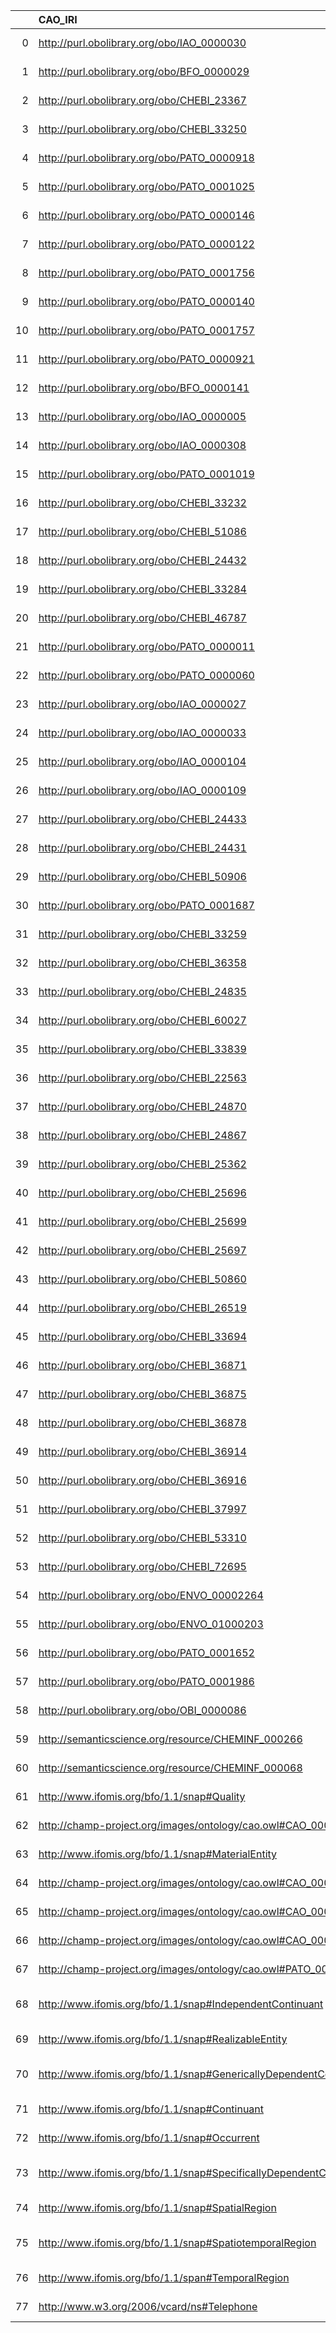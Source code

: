 |    | CAO_IRI                                                            | CAO_DESC                                                                                                                       | ENVO_IRI                                     | ENVO_DESC                                                                                        |
|---:|:-------------------------------------------------------------------|:-------------------------------------------------------------------------------------------------------------------------------|:---------------------------------------------|:-------------------------------------------------------------------------------------------------|
|  0 | http://purl.obolibrary.org/obo/IAO_0000030                         | {'iri': 'http://purl.obolibrary.org/obo/IAO_0000030'}                                                                          | http://purl.obolibrary.org/obo/IAO_0000030   | {'iri': 'http://purl.obolibrary.org/obo/IAO_0000030'}                                            |
|  1 | http://purl.obolibrary.org/obo/BFO_0000029                         | {'iri': 'http://purl.obolibrary.org/obo/BFO_0000029'}                                                                          | http://purl.obolibrary.org/obo/BFO_0000029   | {'iri': 'http://purl.obolibrary.org/obo/BFO_0000029'}                                            |
|  2 | http://purl.obolibrary.org/obo/CHEBI_23367                         | {'iri': 'http://purl.obolibrary.org/obo/CHEBI_23367'}                                                                          | http://purl.obolibrary.org/obo/CHEBI_23367   | {'iri': 'http://purl.obolibrary.org/obo/CHEBI_23367'}                                            |
|  3 | http://purl.obolibrary.org/obo/CHEBI_33250                         | {'iri': 'http://purl.obolibrary.org/obo/CHEBI_33250'}                                                                          | http://purl.obolibrary.org/obo/CHEBI_33250   | {'iri': 'http://purl.obolibrary.org/obo/CHEBI_33250'}                                            |
|  4 | http://purl.obolibrary.org/obo/PATO_0000918                        | {'iri': 'http://purl.obolibrary.org/obo/PATO_0000918'}                                                                         | http://purl.obolibrary.org/obo/PATO_0000918  | {'iri': 'http://purl.obolibrary.org/obo/PATO_0000918'}                                           |
|  5 | http://purl.obolibrary.org/obo/PATO_0001025                        | {'iri': 'http://purl.obolibrary.org/obo/PATO_0001025'}                                                                         | http://purl.obolibrary.org/obo/PATO_0001025  | {'iri': 'http://purl.obolibrary.org/obo/PATO_0001025'}                                           |
|  6 | http://purl.obolibrary.org/obo/PATO_0000146                        | {'iri': 'http://purl.obolibrary.org/obo/PATO_0000146'}                                                                         | http://purl.obolibrary.org/obo/PATO_0000146  | {'iri': 'http://purl.obolibrary.org/obo/PATO_0000146'}                                           |
|  7 | http://purl.obolibrary.org/obo/PATO_0000122                        | {'iri': 'http://purl.obolibrary.org/obo/PATO_0000122'}                                                                         | http://purl.obolibrary.org/obo/PATO_0000122  | {'iri': 'http://purl.obolibrary.org/obo/PATO_0000122'}                                           |
|  8 | http://purl.obolibrary.org/obo/PATO_0001756                        | {'iri': 'http://purl.obolibrary.org/obo/PATO_0001756'}                                                                         | http://purl.obolibrary.org/obo/PATO_0001756  | {'iri': 'http://purl.obolibrary.org/obo/PATO_0001756'}                                           |
|  9 | http://purl.obolibrary.org/obo/PATO_0000140                        | {'iri': 'http://purl.obolibrary.org/obo/PATO_0000140'}                                                                         | http://purl.obolibrary.org/obo/PATO_0000140  | {'iri': 'http://purl.obolibrary.org/obo/PATO_0000140'}                                           |
| 10 | http://purl.obolibrary.org/obo/PATO_0001757                        | {'iri': 'http://purl.obolibrary.org/obo/PATO_0001757'}                                                                         | http://purl.obolibrary.org/obo/PATO_0001757  | {'iri': 'http://purl.obolibrary.org/obo/PATO_0001757'}                                           |
| 11 | http://purl.obolibrary.org/obo/PATO_0000921                        | {'iri': 'http://purl.obolibrary.org/obo/PATO_0000921'}                                                                         | http://purl.obolibrary.org/obo/PATO_0000921  | {'iri': 'http://purl.obolibrary.org/obo/PATO_0000921'}                                           |
| 12 | http://purl.obolibrary.org/obo/BFO_0000141                         | {'iri': 'http://purl.obolibrary.org/obo/BFO_0000141'}                                                                          | http://purl.obolibrary.org/obo/BFO_0000141   | {'iri': 'http://purl.obolibrary.org/obo/BFO_0000141'}                                            |
| 13 | http://purl.obolibrary.org/obo/IAO_0000005                         | {'iri': 'http://purl.obolibrary.org/obo/IAO_0000005'}                                                                          | http://purl.obolibrary.org/obo/IAO_0000005   | {'iri': 'http://purl.obolibrary.org/obo/IAO_0000005'}                                            |
| 14 | http://purl.obolibrary.org/obo/IAO_0000308                         | {'iri': 'http://purl.obolibrary.org/obo/IAO_0000308'}                                                                          | http://purl.obolibrary.org/obo/IAO_0000308   | {'iri': 'http://purl.obolibrary.org/obo/IAO_0000308'}                                            |
| 15 | http://purl.obolibrary.org/obo/PATO_0001019                        | {'iri': 'http://purl.obolibrary.org/obo/PATO_0001019'}                                                                         | http://purl.obolibrary.org/obo/PATO_0001019  | {'iri': 'http://purl.obolibrary.org/obo/PATO_0001019'}                                           |
| 16 | http://purl.obolibrary.org/obo/CHEBI_33232                         | {'iri': 'http://purl.obolibrary.org/obo/CHEBI_33232'}                                                                          | http://purl.obolibrary.org/obo/CHEBI_33232   | {'iri': 'http://purl.obolibrary.org/obo/CHEBI_33232'}                                            |
| 17 | http://purl.obolibrary.org/obo/CHEBI_51086                         | {'iri': 'http://purl.obolibrary.org/obo/CHEBI_51086'}                                                                          | http://purl.obolibrary.org/obo/CHEBI_51086   | {'iri': 'http://purl.obolibrary.org/obo/CHEBI_51086'}                                            |
| 18 | http://purl.obolibrary.org/obo/CHEBI_24432                         | {'iri': 'http://purl.obolibrary.org/obo/CHEBI_24432'}                                                                          | http://purl.obolibrary.org/obo/CHEBI_24432   | {'iri': 'http://purl.obolibrary.org/obo/CHEBI_24432'}                                            |
| 19 | http://purl.obolibrary.org/obo/CHEBI_33284                         | {'iri': 'http://purl.obolibrary.org/obo/CHEBI_33284'}                                                                          | http://purl.obolibrary.org/obo/CHEBI_33284   | {'iri': 'http://purl.obolibrary.org/obo/CHEBI_33284'}                                            |
| 20 | http://purl.obolibrary.org/obo/CHEBI_46787                         | {'iri': 'http://purl.obolibrary.org/obo/CHEBI_46787'}                                                                          | http://purl.obolibrary.org/obo/CHEBI_46787   | {'iri': 'http://purl.obolibrary.org/obo/CHEBI_46787'}                                            |
| 21 | http://purl.obolibrary.org/obo/PATO_0000011                        | {'iri': 'http://purl.obolibrary.org/obo/PATO_0000011'}                                                                         | http://purl.obolibrary.org/obo/PATO_0000011  | {'iri': 'http://purl.obolibrary.org/obo/PATO_0000011'}                                           |
| 22 | http://purl.obolibrary.org/obo/PATO_0000060                        | {'iri': 'http://purl.obolibrary.org/obo/PATO_0000060'}                                                                         | http://purl.obolibrary.org/obo/PATO_0000060  | {'iri': 'http://purl.obolibrary.org/obo/PATO_0000060'}                                           |
| 23 | http://purl.obolibrary.org/obo/IAO_0000027                         | {'iri': 'http://purl.obolibrary.org/obo/IAO_0000027'}                                                                          | http://purl.obolibrary.org/obo/IAO_0000027   | {'iri': 'http://purl.obolibrary.org/obo/IAO_0000027'}                                            |
| 24 | http://purl.obolibrary.org/obo/IAO_0000033                         | {'iri': 'http://purl.obolibrary.org/obo/IAO_0000033'}                                                                          | http://purl.obolibrary.org/obo/IAO_0000033   | {'iri': 'http://purl.obolibrary.org/obo/IAO_0000033'}                                            |
| 25 | http://purl.obolibrary.org/obo/IAO_0000104                         | {'iri': 'http://purl.obolibrary.org/obo/IAO_0000104'}                                                                          | http://purl.obolibrary.org/obo/IAO_0000104   | {'iri': 'http://purl.obolibrary.org/obo/IAO_0000104'}                                            |
| 26 | http://purl.obolibrary.org/obo/IAO_0000109                         | {'iri': 'http://purl.obolibrary.org/obo/IAO_0000109'}                                                                          | http://purl.obolibrary.org/obo/IAO_0000109   | {'iri': 'http://purl.obolibrary.org/obo/IAO_0000109'}                                            |
| 27 | http://purl.obolibrary.org/obo/CHEBI_24433                         | {'iri': 'http://purl.obolibrary.org/obo/CHEBI_24433'}                                                                          | http://purl.obolibrary.org/obo/CHEBI_24433   | {'iri': 'http://purl.obolibrary.org/obo/CHEBI_24433'}                                            |
| 28 | http://purl.obolibrary.org/obo/CHEBI_24431                         | {'iri': 'http://purl.obolibrary.org/obo/CHEBI_24431'}                                                                          | http://purl.obolibrary.org/obo/CHEBI_24431   | {'iri': 'http://purl.obolibrary.org/obo/CHEBI_24431'}                                            |
| 29 | http://purl.obolibrary.org/obo/CHEBI_50906                         | {'iri': 'http://purl.obolibrary.org/obo/CHEBI_50906'}                                                                          | http://purl.obolibrary.org/obo/CHEBI_50906   | {'iri': 'http://purl.obolibrary.org/obo/CHEBI_50906'}                                            |
| 30 | http://purl.obolibrary.org/obo/PATO_0001687                        | {'iri': 'http://purl.obolibrary.org/obo/PATO_0001687'}                                                                         | http://purl.obolibrary.org/obo/PATO_0001687  | {'iri': 'http://purl.obolibrary.org/obo/PATO_0001687'}                                           |
| 31 | http://purl.obolibrary.org/obo/CHEBI_33259                         | {'iri': 'http://purl.obolibrary.org/obo/CHEBI_33259'}                                                                          | http://purl.obolibrary.org/obo/CHEBI_33259   | {'iri': 'http://purl.obolibrary.org/obo/CHEBI_33259'}                                            |
| 32 | http://purl.obolibrary.org/obo/CHEBI_36358                         | {'iri': 'http://purl.obolibrary.org/obo/CHEBI_36358'}                                                                          | http://purl.obolibrary.org/obo/CHEBI_36358   | {'iri': 'http://purl.obolibrary.org/obo/CHEBI_36358'}                                            |
| 33 | http://purl.obolibrary.org/obo/CHEBI_24835                         | {'iri': 'http://purl.obolibrary.org/obo/CHEBI_24835'}                                                                          | http://purl.obolibrary.org/obo/CHEBI_24835   | {'iri': 'http://purl.obolibrary.org/obo/CHEBI_24835'}                                            |
| 34 | http://purl.obolibrary.org/obo/CHEBI_60027                         | {'iri': 'http://purl.obolibrary.org/obo/CHEBI_60027'}                                                                          | http://purl.obolibrary.org/obo/CHEBI_60027   | {'iri': 'http://purl.obolibrary.org/obo/CHEBI_60027'}                                            |
| 35 | http://purl.obolibrary.org/obo/CHEBI_33839                         | {'iri': 'http://purl.obolibrary.org/obo/CHEBI_33839'}                                                                          | http://purl.obolibrary.org/obo/CHEBI_33839   | {'iri': 'http://purl.obolibrary.org/obo/CHEBI_33839'}                                            |
| 36 | http://purl.obolibrary.org/obo/CHEBI_22563                         | {'iri': 'http://purl.obolibrary.org/obo/CHEBI_22563'}                                                                          | http://purl.obolibrary.org/obo/CHEBI_22563   | {'iri': 'http://purl.obolibrary.org/obo/CHEBI_22563'}                                            |
| 37 | http://purl.obolibrary.org/obo/CHEBI_24870                         | {'iri': 'http://purl.obolibrary.org/obo/CHEBI_24870'}                                                                          | http://purl.obolibrary.org/obo/CHEBI_24870   | {'iri': 'http://purl.obolibrary.org/obo/CHEBI_24870'}                                            |
| 38 | http://purl.obolibrary.org/obo/CHEBI_24867                         | {'iri': 'http://purl.obolibrary.org/obo/CHEBI_24867'}                                                                          | http://purl.obolibrary.org/obo/CHEBI_24867   | {'iri': 'http://purl.obolibrary.org/obo/CHEBI_24867'}                                            |
| 39 | http://purl.obolibrary.org/obo/CHEBI_25362                         | {'iri': 'http://purl.obolibrary.org/obo/CHEBI_25362'}                                                                          | http://purl.obolibrary.org/obo/CHEBI_25362   | {'iri': 'http://purl.obolibrary.org/obo/CHEBI_25362'}                                            |
| 40 | http://purl.obolibrary.org/obo/CHEBI_25696                         | {'iri': 'http://purl.obolibrary.org/obo/CHEBI_25696'}                                                                          | http://purl.obolibrary.org/obo/CHEBI_25696   | {'iri': 'http://purl.obolibrary.org/obo/CHEBI_25696'}                                            |
| 41 | http://purl.obolibrary.org/obo/CHEBI_25699                         | {'iri': 'http://purl.obolibrary.org/obo/CHEBI_25699'}                                                                          | http://purl.obolibrary.org/obo/CHEBI_25699   | {'iri': 'http://purl.obolibrary.org/obo/CHEBI_25699'}                                            |
| 42 | http://purl.obolibrary.org/obo/CHEBI_25697                         | {'iri': 'http://purl.obolibrary.org/obo/CHEBI_25697'}                                                                          | http://purl.obolibrary.org/obo/CHEBI_25697   | {'iri': 'http://purl.obolibrary.org/obo/CHEBI_25697'}                                            |
| 43 | http://purl.obolibrary.org/obo/CHEBI_50860                         | {'iri': 'http://purl.obolibrary.org/obo/CHEBI_50860'}                                                                          | http://purl.obolibrary.org/obo/CHEBI_50860   | {'iri': 'http://purl.obolibrary.org/obo/CHEBI_50860'}                                            |
| 44 | http://purl.obolibrary.org/obo/CHEBI_26519                         | {'iri': 'http://purl.obolibrary.org/obo/CHEBI_26519'}                                                                          | http://purl.obolibrary.org/obo/CHEBI_26519   | {'iri': 'http://purl.obolibrary.org/obo/CHEBI_26519'}                                            |
| 45 | http://purl.obolibrary.org/obo/CHEBI_33694                         | {'iri': 'http://purl.obolibrary.org/obo/CHEBI_33694'}                                                                          | http://purl.obolibrary.org/obo/CHEBI_33694   | {'iri': 'http://purl.obolibrary.org/obo/CHEBI_33694'}                                            |
| 46 | http://purl.obolibrary.org/obo/CHEBI_36871                         | {'iri': 'http://purl.obolibrary.org/obo/CHEBI_36871'}                                                                          | http://purl.obolibrary.org/obo/CHEBI_36871   | {'iri': 'http://purl.obolibrary.org/obo/CHEBI_36871'}                                            |
| 47 | http://purl.obolibrary.org/obo/CHEBI_36875                         | {'iri': 'http://purl.obolibrary.org/obo/CHEBI_36875'}                                                                          | http://purl.obolibrary.org/obo/CHEBI_36875   | {'iri': 'http://purl.obolibrary.org/obo/CHEBI_36875'}                                            |
| 48 | http://purl.obolibrary.org/obo/CHEBI_36878                         | {'iri': 'http://purl.obolibrary.org/obo/CHEBI_36878'}                                                                          | http://purl.obolibrary.org/obo/CHEBI_36878   | {'iri': 'http://purl.obolibrary.org/obo/CHEBI_36878'}                                            |
| 49 | http://purl.obolibrary.org/obo/CHEBI_36914                         | {'iri': 'http://purl.obolibrary.org/obo/CHEBI_36914'}                                                                          | http://purl.obolibrary.org/obo/CHEBI_36914   | {'iri': 'http://purl.obolibrary.org/obo/CHEBI_36914'}                                            |
| 50 | http://purl.obolibrary.org/obo/CHEBI_36916                         | {'iri': 'http://purl.obolibrary.org/obo/CHEBI_36916'}                                                                          | http://purl.obolibrary.org/obo/CHEBI_36916   | {'iri': 'http://purl.obolibrary.org/obo/CHEBI_36916'}                                            |
| 51 | http://purl.obolibrary.org/obo/CHEBI_37997                         | {'iri': 'http://purl.obolibrary.org/obo/CHEBI_37997'}                                                                          | http://purl.obolibrary.org/obo/CHEBI_37997   | {'iri': 'http://purl.obolibrary.org/obo/CHEBI_37997'}                                            |
| 52 | http://purl.obolibrary.org/obo/CHEBI_53310                         | {'iri': 'http://purl.obolibrary.org/obo/CHEBI_53310'}                                                                          | http://purl.obolibrary.org/obo/CHEBI_53310   | {'iri': 'http://purl.obolibrary.org/obo/CHEBI_53310'}                                            |
| 53 | http://purl.obolibrary.org/obo/CHEBI_72695                         | {'iri': 'http://purl.obolibrary.org/obo/CHEBI_72695'}                                                                          | http://purl.obolibrary.org/obo/CHEBI_72695   | {'iri': 'http://purl.obolibrary.org/obo/CHEBI_72695'}                                            |
| 54 | http://purl.obolibrary.org/obo/ENVO_00002264                       | {'iri': 'http://purl.obolibrary.org/obo/ENVO_00002264'}                                                                        | http://purl.obolibrary.org/obo/ENVO_00002264 | {'iri': 'http://purl.obolibrary.org/obo/ENVO_00002264'}                                          |
| 55 | http://purl.obolibrary.org/obo/ENVO_01000203                       | {'iri': 'http://purl.obolibrary.org/obo/ENVO_01000203'}                                                                        | http://purl.obolibrary.org/obo/ENVO_01000203 | {'iri': 'http://purl.obolibrary.org/obo/ENVO_01000203'}                                          |
| 56 | http://purl.obolibrary.org/obo/PATO_0001652                        | {'iri': 'http://purl.obolibrary.org/obo/PATO_0001652'}                                                                         | http://purl.obolibrary.org/obo/PATO_0001652  | {'iri': 'http://purl.obolibrary.org/obo/PATO_0001652'}                                           |
| 57 | http://purl.obolibrary.org/obo/PATO_0001986                        | {'iri': 'http://purl.obolibrary.org/obo/PATO_0001986'}                                                                         | http://purl.obolibrary.org/obo/PATO_0001986  | {'iri': 'http://purl.obolibrary.org/obo/PATO_0001986'}                                           |
| 58 | http://purl.obolibrary.org/obo/OBI_0000086                         | {'label': 'reagent role', 'prefLabel': 'reagent role', 'altLabel': 'reagent', 'name': 'OBI_0000086'}                           | http://purl.obolibrary.org/obo/CHEBI_33893   | {'label': 'reagent'}                                                                             |
| 59 | http://semanticscience.org/resource/CHEMINF_000266                 | {'label': 'Chemical substance', 'prefLabel': None, 'altLabel': None, 'name': 'CHEMINF_000266'}                                 | http://purl.obolibrary.org/obo/CHEBI_59999   | {'label': 'Chemical substance'}                                                                  |
| 60 | http://semanticscience.org/resource/CHEMINF_000068                 | {'label': 'functional group', 'prefLabel': None, 'altLabel': None, 'name': 'CHEMINF_000068'}                                   | http://purl.obolibrary.org/obo/CHEBI_24433   | {'label': 'functional group'}                                                                    |
| 61 | http://www.ifomis.org/bfo/1.1/snap#Quality                         | {'label': 'Quality', 'prefLabel': None, 'altLabel': None, 'name': 'Quality'}                                                   | http://purl.obolibrary.org/obo/BFO_0000019   | {'label': 'Quality', 'prefLabel': 'Quality'}                                                     |
| 62 | http://champ-project.org/images/ontology/cao.owl#CAO_000028        | {'label': 'Depth', 'prefLabel': None, 'altLabel': None, 'name': 'CAO_000028'}                                                  | http://purl.obolibrary.org/obo/PATO_0001595  | {'altLabel': 'Depth'}                                                                            |
| 63 | http://www.ifomis.org/bfo/1.1/snap#MaterialEntity                  | {'label': 'Material entity', 'prefLabel': None, 'altLabel': None, 'name': 'MaterialEntity'}                                    | http://purl.obolibrary.org/obo/BFO_0000040   | {'label': 'Material entity', 'prefLabel': 'Material entity'}                                     |
| 64 | http://champ-project.org/images/ontology/cao.owl#CAO_000114        | {'label': 'Environmental role', 'prefLabel': None, 'altLabel': None, 'name': 'CAO_000114'}                                     | http://purl.obolibrary.org/obo/ENVO_01001303 | {'label': 'Environmental role'}                                                                  |
| 65 | http://champ-project.org/images/ontology/cao.owl#CAO_000156        | {'label': 'Mixture', 'prefLabel': None, 'altLabel': None, 'name': 'CAO_000156'}                                                | http://purl.obolibrary.org/obo/CHEBI_60004   | {'label': 'Mixture'}                                                                             |
| 66 | http://champ-project.org/images/ontology/cao.owl#CAO_000180        | {'label': 'Reagent', 'prefLabel': None, 'altLabel': None, 'name': 'CAO_000180'}                                                | http://purl.obolibrary.org/obo/CHEBI_33893   | {'label': 'Reagent'}                                                                             |
| 67 | http://champ-project.org/images/ontology/cao.owl#PATO_0000125      | {'label': 'Mass', 'prefLabel': None, 'altLabel': None, 'name': 'PATO_0000125'}                                                 | http://purl.obolibrary.org/obo/PATO_0000125  | {'altLabel': 'Mass'}                                                                             |
| 68 | http://www.ifomis.org/bfo/1.1/snap#IndependentContinuant           | {'label': 'Independent Continuant', 'prefLabel': None, 'altLabel': None, 'name': 'IndependentContinuant'}                      | http://purl.obolibrary.org/obo/BFO_0000004   | {'label': 'Independent Continuant', 'prefLabel': 'Independent Continuant'}                       |
| 69 | http://www.ifomis.org/bfo/1.1/snap#RealizableEntity                | {'label': 'Realizable entity', 'prefLabel': None, 'altLabel': None, 'name': 'RealizableEntity'}                                | http://purl.obolibrary.org/obo/BFO_0000017   | {'label': 'Realizable entity', 'prefLabel': 'Realizable entity'}                                 |
| 70 | http://www.ifomis.org/bfo/1.1/snap#GenericallyDependentContinuant  | {'label': 'Generically dependent continuant', 'prefLabel': None, 'altLabel': None, 'name': 'GenericallyDependentContinuant'}   | http://purl.obolibrary.org/obo/BFO_0000031   | {'label': 'Generically dependent continuant', 'prefLabel': 'Generically dependent continuant'}   |
| 71 | http://www.ifomis.org/bfo/1.1/snap#Continuant                      | {'label': 'Continuant', 'prefLabel': None, 'altLabel': None, 'name': 'Continuant'}                                             | http://purl.obolibrary.org/obo/BFO_0000002   | {'label': 'Continuant', 'prefLabel': 'Continuant'}                                               |
| 72 | http://www.ifomis.org/bfo/1.1/snap#Occurrent                       | {'label': 'Occurrent', 'prefLabel': None, 'altLabel': None, 'name': 'Occurrent'}                                               | http://purl.obolibrary.org/obo/BFO_0000003   | {'label': 'Occurrent', 'prefLabel': 'Occurrent'}                                                 |
| 73 | http://www.ifomis.org/bfo/1.1/snap#SpecificallyDependentContinuant | {'label': 'Specifically dependent continuant', 'prefLabel': None, 'altLabel': None, 'name': 'SpecificallyDependentContinuant'} | http://purl.obolibrary.org/obo/BFO_0000020   | {'label': 'Specifically dependent continuant', 'prefLabel': 'Specifically dependent continuant'} |
| 74 | http://www.ifomis.org/bfo/1.1/snap#SpatialRegion                   | {'label': 'Spatial Region', 'prefLabel': None, 'altLabel': None, 'name': 'SpatialRegion'}                                      | http://purl.obolibrary.org/obo/BFO_0000006   | {'label': 'Spatial Region', 'prefLabel': 'Spatial Region'}                                       |
| 75 | http://www.ifomis.org/bfo/1.1/snap#SpatiotemporalRegion            | {'label': 'Spatiotemporal Region', 'prefLabel': None, 'altLabel': None, 'name': 'SpatiotemporalRegion'}                        | http://purl.obolibrary.org/obo/BFO_0000011   | {'label': 'Spatiotemporal Region', 'prefLabel': 'Spatiotemporal Region'}                         |
| 76 | http://www.ifomis.org/bfo/1.1/span#TemporalRegion                  | {'label': 'Temporal Region', 'prefLabel': None, 'altLabel': None, 'name': 'TemporalRegion'}                                    | http://purl.obolibrary.org/obo/BFO_0000008   | {'label': 'Temporal Region', 'prefLabel': 'Temporal Region'}                                     |
| 77 | http://www.w3.org/2006/vcard/ns#Telephone                          | {'label': 'Telephone', 'prefLabel': None, 'altLabel': None, 'name': 'Telephone'}                                               | http://purl.obolibrary.org/obo/ENVO_01000580 | {'label': 'Telephone'}                                                                           |